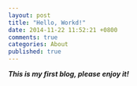 ```yaml
---
layout: post
title: "Hello, Workd!"
date: 2014-11-22 11:52:21 +0800
comments: true
categories: About
published: true
---
```

***This is my first blog, please enjoy it!***
